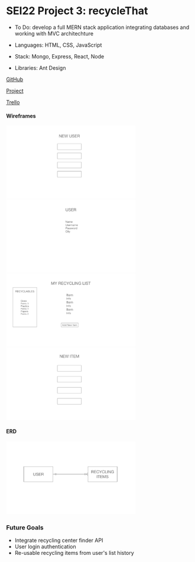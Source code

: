 # SEI22 Project 3: recycleThat

* To Do: develop a full MERN stack application integrating databases and working with MVC architechture

* Languages: HTML, CSS, JavaScript

* Stack: Mongo, Express, React, Node

* Libraries: Ant Design

[GitHub](https://github.com/racheltezza/project3-recycling "My gitHub repo")

[Project](https://tranquil-coast-91943.herokuapp.com/ "My deployed site")

[Trello](https://trello.com/b/NFh8pEY0/sei22-project-3 "My Trello board")


#### Wireframes
<img src="/images/wireframes/wf1.png" alt="wireframe" width="350"/> <img src="/images/wireframes/wf2.png" alt="wireframe" width="350"/> <img src="/images/wireframes/wf3.png" alt="wireframe" width="350"/> <img src="/images/wireframes/wf4.png" alt="wireframe" width="350"/>

#### ERD
<img src="/images/wireframes/erd.png" alt="wireframe" width="350"/>

### Future Goals

* Integrate recycling center finder API
* User login authentication
* Re-usable recycling items from user's list history


